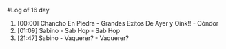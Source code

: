 #Log of 16 day

1. [00:00] Chancho En Piedra - Grandes Exitos De Ayer y Oink!! - Cóndor
1. [01:09] Sabino - Sab Hop - Sab Hop
1. [21:47] Sabino - Vaquerer? - Vaquerer?
